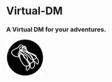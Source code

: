 # Virtual-DM
<html>
  <body>
    <h3>A Virtual DM for your adventures.</h3>
    <img src = "VirtualDM/VDMLogo.png" alt = "Virtual DM Logo" height = "100", width = "100" />
  </body>
</html>
